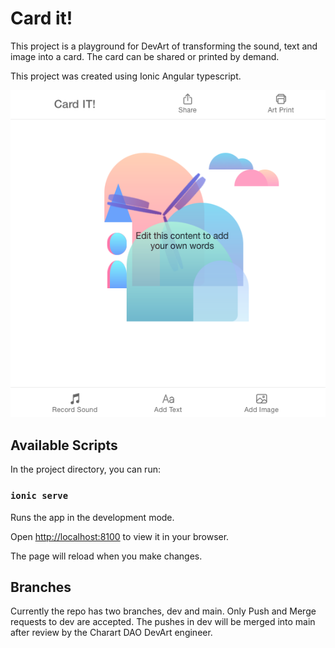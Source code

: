 # Card it!
This project is a playground for DevArt of transforming the sound, text and image into a card. The card can be shared or printed by demand. 

This project was created using Ionic Angular typescript.

![Current Demo Image](https://github.com/CharartDao/cardIT/blob/dev/src/assets/img/Card%20IT!%20wip.jpg)

## Available Scripts

In the project directory, you can run:

### `ionic serve`

Runs the app in the development mode.

Open [http://localhost:8100](http://localhost:81000) to view it in your browser.

The page will reload when you make changes.

## Branches

Currently the repo has two branches, dev and main. Only Push and Merge requests to dev are accepted. The pushes in dev will be merged into main after review by the Charart DAO DevArt engineer.   
